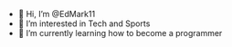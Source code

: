 - 👋 Hi, I’m @EdMark11
- 👀 I’m interested in Tech and Sports
- 🌱 I’m currently learning how to become a programmer

<!---
EdMark11/EdMark11 is a ✨ special ✨ repository because its `README.md` (this file) appears on your GitHub profile.
You can click the Preview link to take a look at your changes.
--->
